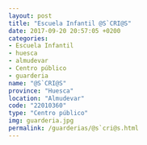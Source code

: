 ```yaml
---
layout: post
title: "Escuela Infantil @S`CRI@S"
date: 2017-09-20 20:57:05 +0200
categories:
- Escuela Infantil
- huesca
- almudevar
- Centro público
- guarderia
name: "@S`CRI@S"
province: "Huesca"
location: "Almudevar"
code: "22010360"
type: "Centro público"
img: guarderia.jpg
permalink: /guarderias/@s`cri@s.html
---
```

